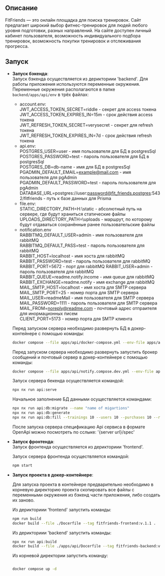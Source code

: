 ## Описание

FitFriends — это онлайн площадка для поиска тренировок. Сайт предлагает широкий выбор фитнес-тренировок для людей любого уровня подготовки, разных направлений. На сайте доступен личный кабинет пользователя, возможность индивидуального подбора тренировок, возможность покупки тренировок и отслеживания прогресса.

## Запуск

- **Запуск бэкенда**:  
  Запуск бэкенда осуществляется из дерикториии 'backend'.
  Для работы приложения используются переменные окружения. Переменные окружения располагаются в папке `backend/apps/api/env` в трёх файлах:
    - account.env:  
      JWT_ACCESS_TOKEN_SECRET=riddle - секрет для access токена  
      JWT_ACCESS_TOKEN_EXPIRES_IN=15m - срок действия access токена  
      JWT_REFRESH_TOKEN_SECRET=verysecret - секрет для refresh токена  
      JWT_REFRESH_TOKEN_EXPIRES_IN=7d - срок действия refresh токена  
    - api.env:  
      POSTGRES_USER=user - имя пользователя для БД в postgresSql  
      POSTGRES_PASSWORD=test - пароль пользователя для БД в postgresSql  
      POSTGRES_DB=db-name - имя для БД в postgresSql  
      PGADMIN_DEFAULT_EMAIL=example@mail.com - имя пользователя для pgAdmin  
      PGADMIN_DEFAULT_PASSWORD=test - пароль пользователя для pgAdmin
      DATABASE_URL=postgres://user:password@fit_friends.postgres:5432/fitfriends - путь к базе данных для Prisma
    - file.env:  
      STATIC_DIRECTORY_PATH=H:\static - абсолютный путь на сервере, где будут храниться статические файлы  
      UPLOADS_DIRECTORY_PATH=\uploads - маршрут, по которому будут отдаваться сохранённые ранее пользовательские файлы
    - notification.env  
      RABBITMQ_DEFAULT_USER=admin - имя пользователя для rabbitMQ  
      RABBITMQ_DEFAULT_PASS=test - пароль пользователя для rabbitMQ  
      RABBIT_HOST=localhost - имя хоста для rabbitMQ  
      RABBIT_PASSWORD=test - пароль пользователя для rabbitMQ  
      RABBIT_PORT=5672 - порт для rabbitMQ
      RABBIT_USER=admin - пароль пользователя для rabbitMQ  
      RABBIT_QUEUE=readme.notify.income - имя queue для rabbitMQ  
      RABBIT_EXCHANGE=readme.notify - имя exchange для rabbitMQ  
      MAIL_SMTP_HOST=localhost - имя хоста для SMTP сервера  
      MAIL_SMTP_PORT=25 - номер порта для SMTP сервера
      MAIL_USER=readmeMail - имя пользователя для SMTP сервера  
      MAIL_PASSWORD=1111 - пароль пользователя для SMTP сервера  
      MAIL_FROM=noreply@readme.com - почтовый адрес отпраителя для инормационных писем  
      CLIENT_PORT=5173 - номер порта для SMTP клиента    

  Перед запуском сервера необходимо развернуть БД в докер-контейнере с помощью команды:
  ```bash
  docker compose --file apps/api/docker-compose.yml --env-file apps/api/env/api.env up -d
  ```

  Перед запуском сервера необходимо развернуть запустить брокер сообщений и почтовый сервер в докер-контейнере с помощью команды:
  ```bash
  docker compose --file apps/api/notify.compose.dev.yml --env-file apps/api/env/notification.env up -d
  ```

  Запуск сервера бекенда осуществляется командой:
  ```bash
  npx nx run api:serve
  ```

  Начальное заполнение БД данными осуществляется командами:
  ```bash
  npx nx run api:db:migrate --name "name of migartions"
  npx nx run api:db:generate  
  npx nx run api:db:fill --trainings 10 --users 10 --purchases 10 --reviews 10
  ```

  После запуска сервера спецификацию Api сервиса в формате OpenApi можно посмотреть по сслыке:
  '{server url}/spec'

- **Запуск фронтенда**:  
  Запуск фронтенда осуществляется из дерикториии 'frontend'.

  Запуск сервера фронтенда осуществляется командой:
  ```bash
  npm start
  ```
- **Запуск проекта в докер-контейнере**:

  Для запуска проекта в контейнере предварительно необходимо в корневую директорию проекта скопировать все файлы с переменными окружения из бэкенд части приложения, либо создать их заново.

  Из дерикториии 'frontend' запустить команды:
  ```bash
  npm run build
  docker build --file ./Docerfile --tag fitfriends-frontend:v.1.1 .
  ```

  Из дерикториии 'backend' запустить команды:
  ```bash
  npx nx run api:build
  docker build --file ./apps/api/Docerfile --tag fitfriends-backend:v.1.0 .
  ```
  Из корневой директории запустить команду:
  ```bash
  
  docker compose up -d
  ```
